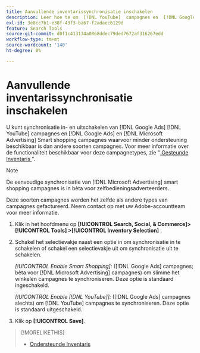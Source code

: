```yaml
---
title: Aanvullende inventarissynchronisatie inschakelen
description: Leer hoe te om  [!DNL YouTube]  campagnes en  [!DNL Google Ads]  te synchroniseren en  [!DNL Microsoft Advertising]  slimme het winkelen campagnes.
exl-id: 3e8cc7b1-e38f-43f3-ba67-f2adaec6129d
feature: Search Tools
source-git-commit: d0f1c413134a0868ddec79ded7672af316267edd
workflow-type: tm+mt
source-wordcount: '140'
ht-degree: 0%

---
```


# Aanvullende inventarissynchronisatie inschakelen

U kunt synchronisatie in- en uitschakelen van [!DNL Google Ads] [!DNL YouTube] campagnes en [!DNL Google Ads] en [!DNL Microsoft Advertising] Smart shopping campagnes waarvoor minder ondersteuning beschikbaar is dan andere soorten campagnes. Voor meer informatie over de functionaliteit beschikbaar voor deze campagnetypes, zie &quot;[ Gesteunde Inventaris ](/help/search-social-commerce/introduction/supported-inventory.md)&quot;.

>[!NOTE]
>
>De eenvoudige synchronisatie van [!DNL Microsoft Advertising] smart shopping campagnes is in bèta voor zelfbedieningsadverteerders.

Deze soorten campagnes worden het zelfde als andere types van campagnes gefactureerd. Neem contact op met uw Adobe-accountteam voor meer informatie.

1. Klik in het hoofdmenu op **[!UICONTROL Search, Social, & Commerce]> [!UICONTROL Tools] >[!UICONTROL Inventory Selection]** .

1. Schakel het selectievakje naast een optie in om synchronisatie in te schakelen of schakel een selectievakje uit om synchronisatie uit te schakelen.

   *[!UICONTROL Enable Smart Shopping]:* ([!DNL Google Ads] campagnes; bèta voor [!DNL Microsoft Advertising] campagnes) om slimme het winkelen campagnes te synchroniseren. Deze optie is standaard ingeschakeld.

   *[!UICONTROL Enable [!DNL YouTube]]:* ([!DNL Google Ads] campagnes slechts) om [!DNL YouTube] campagnes te synchroniseren. Deze optie is standaard uitgeschakeld.

1. Klik op **[!UICONTROL Save]**.

>[!MORELIKETHIS]
>
>* [ Ondersteunde Inventaris ](/help/search-social-commerce/introduction/supported-inventory.md)
